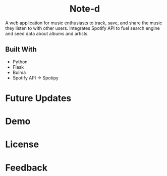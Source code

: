 <h1 align="center">Note-d</h1>

A web application for music enthusiasts to track, save, and share the music they listen to with other users. Integrates Spotify API to fuel search engine and seed data about albums and artists.

## Built With
* Python
* Flask
* Bulma
* Spotify API -> Spotipy

# Future Updates

# Demo

# License

# Feedback

